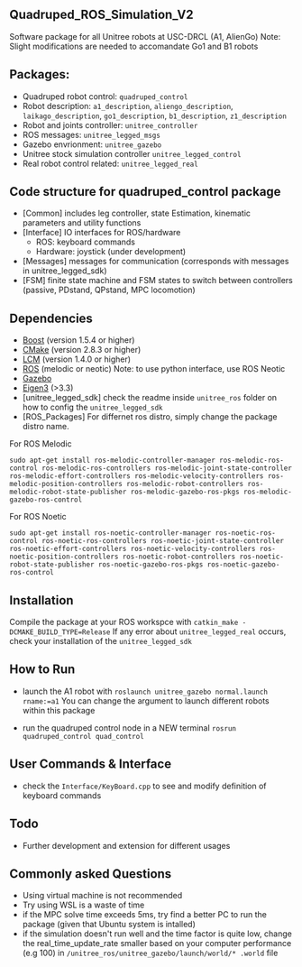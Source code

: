 ## Quadruped_ROS_Simulation_V2
Software package for all Unitree robots at USC-DRCL (A1, AlienGo)
    Note: Slight modifications are needed to accomandate Go1 and B1 robots
## Packages:
* Quadruped robot control: `quadruped_control`
* Robot description: `a1_description`, `aliengo_description`, `laikago_description`, `go1_description`, `b1_description`, `z1_description`
* Robot and joints controller: `unitree_controller`
* ROS messages: `unitree_legged_msgs`
* Gazebo envrionment: `unitree_gazebo`
* Unitree stock simulation controller `unitree_legged_control`
* Real robot control related: `unitree_legged_real`

## Code structure for quadruped_control package
- [Common] includes leg controller, state Estimation, kinematic parameters and utility functions
- [Interface] IO interfaces for ROS/hardware
    * ROS: keyboard commands 
    * Hardware: joystick (under development)
- [Messages] messages for communication (corresponds with messages in unitree_legged_sdk)
- [FSM] finite state machine and FSM states to switch between controllers (passive, PDstand, QPstand, MPC locomotion)

## Dependencies
* [Boost](http://www.boost.org) (version 1.5.4 or higher)
* [CMake](http://www.cmake.org) (version 2.8.3 or higher)
* [LCM](https://lcm-proj.github.io) (version 1.4.0 or higher)
* [ROS](http://wiki.ros.org/) (melodic or neotic) Note: to use python interface, use ROS Neotic
* [Gazebo](https://gazebosim.org/home)
* [Eigen3](https://eigen.tuxfamily.org/index.php?title=Main_Page) (>3.3)
* [unitree_legged_sdk] check the readme inside `unitree_ros` folder on how to config the `unitree_legged_sdk`
* [ROS_Packages] For differnet ros distro, simply change the package distro name.

For ROS Melodic
```
sudo apt-get install ros-melodic-controller-manager ros-melodic-ros-control ros-melodic-ros-controllers ros-melodic-joint-state-controller ros-melodic-effort-controllers ros-melodic-velocity-controllers ros-melodic-position-controllers ros-melodic-robot-controllers ros-melodic-robot-state-publisher ros-melodic-gazebo-ros-pkgs ros-melodic-gazebo-ros-control
```
For ROS Noetic
```
sudo apt-get install ros-noetic-controller-manager ros-noetic-ros-control ros-noetic-ros-controllers ros-noetic-joint-state-controller ros-noetic-effort-controllers ros-noetic-velocity-controllers ros-noetic-position-controllers ros-noetic-robot-controllers ros-noetic-robot-state-publisher ros-noetic-gazebo-ros-pkgs ros-noetic-gazebo-ros-control
```

## Installation
 Compile the package at your ROS workspce with `catkin_make -DCMAKE_BUILD_TYPE=Release`
If any error about `unitree_legged_real` occurs, check your installation of the `unitree_legged_sdk`

## How to Run
* launch the A1 robot with `roslaunch unitree_gazebo normal.launch rname:=a1` 
You can change the argument to launch different robots within this package

* run the quadruped control node in a NEW terminal `rosrun quadruped_control quad_control`

## User Commands & Interface
* check the `Interface/KeyBoard.cpp` to see and modify definition of keyboard commands

## Todo
* Further development and extension for different usages

## Commonly asked Questions
* Using virtual machine is not recommended
* Try using WSL is a waste of time
* if the MPC solve time exceeds 5ms, try find a better PC to run the package (given that Ubuntu system is intalled)
* if the simulation doesn't run well and the time factor is quite low, change the real_time_update_rate smaller based on your computer performance (e.g 100) in `/unitree_ros/unitree_gazebo/launch/world/* .world` file
